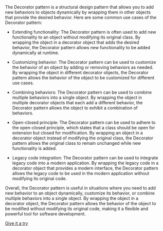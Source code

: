 The Decorator pattern is a structural design pattern that allows you to add new behaviors to objects dynamically by wrapping them in other objects that provide the desired behavior. Here are some common use cases of the Decorator pattern:

- Extending functionality: The Decorator pattern is often used to add new functionality to an object without modifying its original class. By wrapping the object in a decorator object that adds the desired behavior, the Decorator pattern allows new functionality to be added dynamically at runtime.


- Customizing behavior: The Decorator pattern can be used to customize the behavior of an object by adding or removing behaviors as needed. By wrapping the object in different decorator objects, the Decorator pattern allows the behavior of the object to be customized for different use cases.


- Combining behaviors: The Decorator pattern can be used to combine multiple behaviors into a single object. By wrapping the object in multiple decorator objects that each add a different behavior, the Decorator pattern allows the object to exhibit a combination of behaviors.


- Open-closed principle: The Decorator pattern can be used to adhere to the open-closed principle, which states that a class should be open for extension but closed for modification. By wrapping an object in a decorator object instead of modifying the original class, the Decorator pattern allows the original class to remain unchanged while new functionality is added.


- Legacy code integration: The Decorator pattern can be used to integrate legacy code into a modern application. By wrapping the legacy code in a decorator object that provides a modern interface, the Decorator pattern allows the legacy code to be used in the modern application without modifying its original code.


Overall, the Decorator pattern is useful in situations where you need to add new behavior to an object dynamically, customize its behavior, or combine multiple behaviors into a single object. By wrapping the object in a decorator object, the Decorator pattern allows the behavior of the object to be modified without modifying its original code, making it a flexible and powerful tool for software development.

[Give it a try](./../../../../../../../test/java/io/barblin/patterns/structural/decorator/DecoratorTest.java)